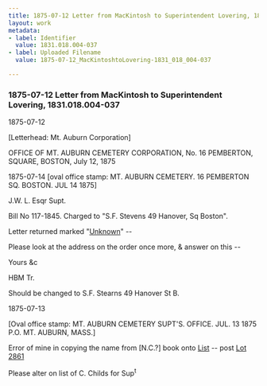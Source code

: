 ```yaml
---
title: 1875-07-12 Letter from MacKintosh to Superintendent Lovering, 1831.018.004-037
layout: work
metadata:
- label: Identifier
  value: 1831.018.004-037
- label: Uploaded Filename
  value: 1875-07-12_MacKintoshtoLovering-1831_018_004-037

---
```

<div class="pages">
<div id="page-25083611">
<h3><a name="page-25083611">1875-07-12 Letter from MacKintosh to Superintendent Lovering, 1831.018.004-037</a></h3>
<div class="page-content">
<p><date when=''>1875-07-12</date></p>
<p>[Letterhead: Mt. Auburn Corporation]</p>
<p>OFFICE OF<span class='line-break'> </span>MT. AUBURN CEMETERY CORPORATION,<span class='line-break'> </span>No. 16 PEMBERTON, SQUARE,<span class='line-break'> </span>BOSTON, July 12, 1875</p>
<p><date when=''>1875-07-14</date><span class='line-break'> </span>[oval office stamp:<span class='line-break'> </span>MT. AUBURN CEMETERY.<span class='line-break'> </span>16 PEMBERTON SQ. BOSTON.<span class='line-break'> </span>JUL<span class='line-break'> </span>14<span class='line-break'> </span>1875]</p>
<p>J.W. L. Esqr<span class='line-break'> </span>Supt.</p>
<p>Bill No 117-1845.<span class='line-break'> </span>Charged to "S.F. Stevens<span class='line-break'> </span>49 Hanover, Sq Boston".</p>
<p>Letter returned marked<span class='line-break'> </span>"<u>Unknown</u>" --</p>
<p>Please look at the address<span class='line-break'> </span>on the order once more, &amp; answer<span class='line-break'> </span>on this --</p>
<p>Yours &amp;c</p>
<p>HBM<span class='line-break'> </span>Tr.</p>
<p>Should be changed to<span class='line-break'> </span>S.F. Stearns<span class='line-break'> </span>49 Hanover St<span class='line-break'> </span>B.</p>
<p><date when=''>1875-07-13</date></p>
<p>[Oval office stamp:<span class='line-break'> </span>MT. AUBURN CEMETERY<span class='line-break'> </span>SUPT'S. OFFICE.<span class='line-break'> </span>JUL.<span class='line-break'> </span>13<span class='line-break'> </span>1875<span class='line-break'> </span>P.O. MT. AUBURN, MASS.]</p>
<p>Error of mine in<span class='line-break'> </span>copying the name<span class='line-break'> </span>from [N.C.?] book onto<span class='line-break'> </span><u>List</u> --<span class='line-break'> </span>post<span class='line-break'> </span><u>Lot 2861</u></p>
<p>Please alter on list<span class='line-break'> </span>of C. Childs<span class='line-break'> </span>for Sup<sup>t</sup></p>
</div>
</div>
<br />
</div>
